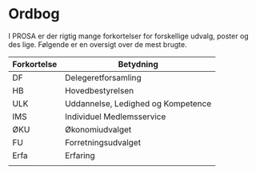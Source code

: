 # Ordbog

I PROSA er der rigtig mange forkortelser for forskellige udvalg, poster og des lige. Følgende er en oversigt over de mest brugte.

| Forkortelse | Betydning |
| -- | -- |
| DF | Delegeretforsamling |
| HB | Hovedbestyrelsen |
| ULK | Uddannelse, Ledighed og Kompetence |
| IMS | Individuel Medlemsservice |
| ØKU | Økonomiudvalget |
| FU | Forretningsudvalget |
| Erfa | Erfaring |
|  |  |


